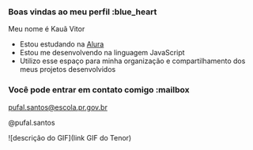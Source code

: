 ### Boas vindas ao meu perfil :blue_heart

Meu nome é Kauã Vitor

- Estou estudando na [Alura](https://www.alura.com.br)
- Estou me desenvolvendo na linguagem JavaScript
- Utilizo esse espaço para minha organização e compartilhamento dos meus projetos desenvolvidos

### Você pode entrar em contato comigo :mailbox

pufal.santos@escola.pr.gov.br

@pufal.santos

![descrição do GIF](link GIF do Tenor)
